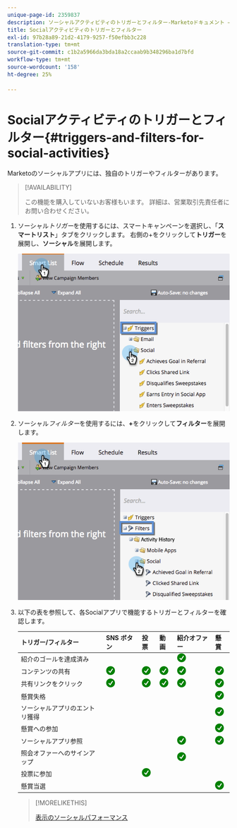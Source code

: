 ```yaml
---
unique-page-id: 2359837
description: ソーシャルアクティビティのトリガーとフィルター-Marketoドキュメント — 製品ドキュメント
title: Socialアクティビティのトリガーとフィルター
exl-id: 97b28a89-21d2-4179-9257-f50efbb3c228
translation-type: tm+mt
source-git-commit: c1b2a5966da3bda18a2ccaab9b348296ba1d7bfd
workflow-type: tm+mt
source-wordcount: '158'
ht-degree: 25%

---
```


# Socialアクティビティのトリガーとフィルター{#triggers-and-filters-for-social-activities}

Marketoのソーシャルアプリには、独自のトリガーやフィルターがあります。

>[!AVAILABILITY]
>
>この機能を購入していないお客様もいます。  詳細は、営業取引先責任者にお問い合わせください。

1. ソーシャル&#x200B;_トリガー_&#x200B;を使用するには、スマートキャンペーンを選択し、「**スマートリスト**」タブをクリックします。 右側の+をクリックして&#x200B;**トリガー**&#x200B;を展開し、**ソーシャル**&#x200B;を展開します。

   ![](assets/image2015-4-23-11-22-39.png)

1. ソーシャル&#x200B;_フィルター_&#x200B;を使用するには、**+**&#x200B;をクリックして&#x200B;**フィルター**&#x200B;を展開します。

   ![](assets/two-282-29.png)

1. 以下の表を参照して、各Socialアプリで機能するトリガーとフィルターを確認します。

   | トリガー/フィルター | SNS ボタン | 投票 | 動画 | 紹介オファー | 懸賞 |
   |---|---|---|---|---|---|
   | 紹介のゴールを達成済み |  |  |  | ![（目盛り）](assets/check.png) |  |
   | コンテンツの共有 | ![（目盛り）](assets/check.png) | ![（目盛り）](assets/check.png) | ![（目盛り）](assets/check.png) | ![（目盛り）](assets/check.png) | ![（目盛り）](assets/check.png) |
   | 共有リンクをクリック | ![（目盛り）](assets/check.png) | ![（目盛り）](assets/check.png) | ![（目盛り）](assets/check.png) | ![（目盛り）](assets/check.png) | ![（目盛り）](assets/check.png) |
   | 懸賞失格 |  |  |  |  | ![（目盛り）](assets/check.png) |
   | ソーシャルアプリのエントリ獲得 |  |  |  |  | ![（目盛り）](assets/check.png) |
   | 懸賞への参加 |  |  |  |  | ![（目盛り）](assets/check.png) |
   | ソーシャルアプリ参照 |  |  |  | ![（目盛り）](assets/check.png) | ![（目盛り）](assets/check.png) |
   | 照会オファーへのサインアップ |  |  |  | ![（目盛り）](assets/check.png) |  |
   | 投票に参加 |  | ![（目盛り）](assets/check.png) |  |  |  |
   | 懸賞当選 |  |  |  |  | ![（目盛り）](assets/check.png) |

   >[!MORELIKETHIS]
   >
   >[表示のソーシャルパフォーマンス](/help/marketo/product-docs/demand-generation/social/social-functions/view-social-performance.md)
